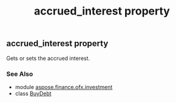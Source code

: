 ﻿---
title: accrued_interest property
second_title: Aspose.Finance for Python via .NET API References
description: 
type: docs
weight: 30
url: /python-net/aspose.finance.ofx.investment/buydebt/accrued_interest/
is_root: false
---

## accrued_interest property


Gets or sets the accrued interest.

### See Also
* module [aspose.finance.ofx.investment](../../)
* class [BuyDebt](/finance/python-net/aspose.finance.ofx.investment/buydebt)
